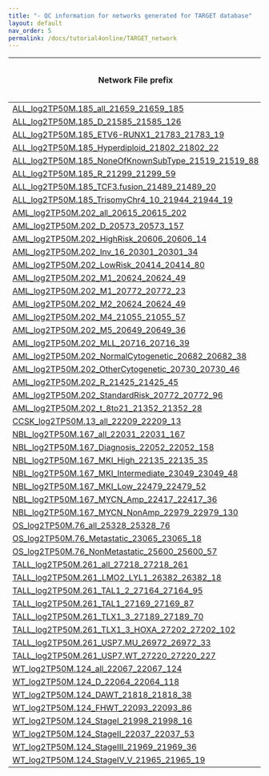 ```yaml
---
title: "- QC information for networks generated for TARGET database"
layout: default
nav_order: 5
permalink: /docs/tutorial4online/TARGET_network
---
```


| Network File prefix                                                                                                                 | Sample Size | No. of hubs (TF) | No. of hubs (SIG) | No. of total genes | No. of edges |
|-------------------------------------------------------------------------------------------------------------------------------------|-------------|------------------|-------------------|--------------------|--------------|
| [ALL_log2TP50M.185_all_21659_21659_185](TARGET_network_QC/ALL_log2TP50M.185_all_21659_21659_185QC.html)                             | 185         | 1643             | 6247              | 29545              | 830213       |
| [ALL_log2TP50M.185_D_21585_21585_126](TARGET_network_QC/ALL_log2TP50M.185_D_21585_21585_126QC.html)                                 | 126         | 1639             | 6277              | 29499              | 899561       |
| [ALL_log2TP50M.185_ETV6-RUNX1_21783_21783_19](TARGET_network_QC/ALL_log2TP50M.185_ETV6-RUNX1_21783_21783_19QC.html)                 | 19          | 1679             | 6436              | 29897              | 1542021      |
| [ALL_log2TP50M.185_Hyperdiploid_21802_21802_22](TARGET_network_QC/ALL_log2TP50M.185_Hyperdiploid_21802_21802_22QC.html)             | 22          | 1650             | 6294              | 29737              | 977288       |
| [ALL_log2TP50M.185_NoneOfKnownSubType_21519_21519_88](TARGET_network_QC/ALL_log2TP50M.185_NoneOfKnownSubType_21519_21519_88QC.html) | 88          | 1644             | 6263              | 29424              | 797609       |
| [ALL_log2TP50M.185_R_21299_21299_59](TARGET_network_QC/ALL_log2TP50M.185_R_21299_21299_59QC.html)                                   | 59          | 1639             | 6199              | 29135              | 696241       |
| [ALL_log2TP50M.185_TCF3.fusion_21489_21489_20](TARGET_network_QC/ALL_log2TP50M.185_TCF3.fusion_21489_21489_20QC.html)               | 20          | 1633             | 6259              | 29361              | 1436612      |
| [ALL_log2TP50M.185_TrisomyChr4_10_21944_21944_19](TARGET_network_QC/ALL_log2TP50M.185_TrisomyChr4_10_21944_21944_19QC.html)         | 19          | 1651             | 6433              | 30025              | 1173781      |
| [AML_log2TP50M.202_all_20615_20615_202](TARGET_network_QC/AML_log2TP50M.202_all_20615_20615_202QC.html)                             | 202         | 1565             | 5886              | 28047              | 739275       |
| [AML_log2TP50M.202_D_20573_20573_157](TARGET_network_QC/AML_log2TP50M.202_D_20573_20573_157QC.html)                                 | 157         | 1557             | 5856              | 27964              | 738591       |
| [AML_log2TP50M.202_HighRisk_20606_20606_14](TARGET_network_QC/AML_log2TP50M.202_HighRisk_20606_20606_14QC.html)                     | 14          | 1541             | 5843              | 27989              | 10295917     |
| [AML_log2TP50M.202_Inv_16_20301_20301_34](TARGET_network_QC/AML_log2TP50M.202_Inv_16_20301_20301_34QC.html)                         | 34          | 1483             | 5616              | 27306              | 573949       |
| [AML_log2TP50M.202_LowRisk_20414_20414_80](TARGET_network_QC/AML_log2TP50M.202_LowRisk_20414_20414_80QC.html)                       | 80          | 1530             | 5788              | 27721              | 706094       |
| [AML_log2TP50M.202_M1_20624_20624_49](TARGET_network_QC/AML_log2TP50M.202_M1_20624_20624_49QC.html)                                 | 49          | 1568             | 5946              | 28134              | 760174       |
| [AML_log2TP50M.202_M1_20772_20772_23](TARGET_network_QC/AML_log2TP50M.202_M1_20772_20772_23QC.html)                                 | 23          | 1582             | 5936              | 28266              | 788584       |
| [AML_log2TP50M.202_M2_20624_20624_49](TARGET_network_QC/AML_log2TP50M.202_M2_20624_20624_49QC.html)                                 | 49          | 1568             | 5946              | 28134              | 760174       |
| [AML_log2TP50M.202_M4_21055_21055_57](TARGET_network_QC/AML_log2TP50M.202_M4_21055_21055_57QC.html)                                 | 57          | 1529             | 5755              | 28315              | 728678       |
| [AML_log2TP50M.202_M5_20649_20649_36](TARGET_network_QC/AML_log2TP50M.202_M5_20649_20649_36QC.html)                                 | 36          | 1577             | 5904              | 28118              | 607962       |
| [AML_log2TP50M.202_MLL_20716_20716_39](TARGET_network_QC/AML_log2TP50M.202_MLL_20716_20716_39QC.html)                               | 39          | 1576             | 5912              | 28187              | 580075       |
| [AML_log2TP50M.202_NormalCytogenetic_20682_20682_38](TARGET_network_QC/AML_log2TP50M.202_NormalCytogenetic_20682_20682_38QC.html)   | 38          | 1582             | 5928              | 28177              | 610264       |
| [AML_log2TP50M.202_OtherCytogenetic_20730_20730_46](TARGET_network_QC/AML_log2TP50M.202_OtherCytogenetic_20730_20730_46QC.html)     | 46          | 1581             | 5955              | 28260              | 697323       |
| [AML_log2TP50M.202_R_21425_21425_45](TARGET_network_QC/AML_log2TP50M.202_R_21425_21425_45QC.html)                                   | 45          | 1588             | 6004              | 29017              | 715123       |
| [AML_log2TP50M.202_StandardRisk_20772_20772_96](TARGET_network_QC/AML_log2TP50M.202_StandardRisk_20772_20772_96QC.html)             | 96          | 1589             | 5961              | 28321              | 785297       |
| [AML_log2TP50M.202_t_8to21_21352_21352_28](TARGET_network_QC/AML_log2TP50M.202_t_8to21_21352_21352_28QC.html)                       | 28          | 1557             | 5916              | 28792              | 711192       |
| [CCSK_log2TP50M.13_all_22209_22209_13](TARGET_network_QC/CCSK_log2TP50M.13_all_22209_22209_13QC.html)                               | 13          | 1675             | 6242              | 30126              | 6201442      |
| [NBL_log2TP50M.167_all_22031_22031_167](TARGET_network_QC/NBL_log2TP50M.167_all_22031_22031_167QC.html)                             | 167         | 1691             | 6321              | 30030              | 864162       |
| [NBL_log2TP50M.167_Diagnosis_22052_22052_158](TARGET_network_QC/NBL_log2TP50M.167_Diagnosis_22052_22052_158QC.html)                 | 158         | 1691             | 6318              | 30055              | 914270       |
| [NBL_log2TP50M.167_MKI_High_22135_22135_35](TARGET_network_QC/NBL_log2TP50M.167_MKI_High_22135_22135_35QC.html)                     | 35          | 1684             | 6286              | 30087              | 641363       |
| [NBL_log2TP50M.167_MKI_Intermediate_23049_23049_48](TARGET_network_QC/NBL_log2TP50M.167_MKI_Intermediate_23049_23049_48QC.html)     | 48          | 1702             | 6398              | 31144              | 776178       |
| [NBL_log2TP50M.167_MKI_Low_22479_22479_52](TARGET_network_QC/NBL_log2TP50M.167_MKI_Low_22479_22479_52QC.html)                       | 52          | 1681             | 6309              | 30451              | 826050       |
| [NBL_log2TP50M.167_MYCN_Amp_22417_22417_36](TARGET_network_QC/NBL_log2TP50M.167_MYCN_Amp_22417_22417_36QC.html)                     | 36          | 1691             | 6292              | 30370              | 654906       |
| [NBL_log2TP50M.167_MYCN_NonAmp_22979_22979_130](TARGET_network_QC/NBL_log2TP50M.167_MYCN_NonAmp_22979_22979_130QC.html)             | 130         | 1691             | 6326              | 30990              | 934672       |
| [OS_log2TP50M.76_all_25328_25328_76](TARGET_network_QC/OS_log2TP50M.76_all_25328_25328_76QC.html)                                   | 76          | 1513             | 5929              | 32770              | 1125398      |
| [OS_log2TP50M.76_Metastatic_23065_23065_18](TARGET_network_QC/OS_log2TP50M.76_Metastatic_23065_23065_18QC.html)                     | 18          | 1566             | 6092              | 30723              | 1527570      |
| [OS_log2TP50M.76_NonMetastatic_25600_25600_57](TARGET_network_QC/OS_log2TP50M.76_NonMetastatic_25600_25600_57QC.html)               | 57          | 1529             | 6048              | 33177              | 905869       |
| [TALL_log2TP50M.261_all_27218_27218_261](TARGET_network_QC/TALL_log2TP50M.261_all_27218_27218_261QC.html)                           | 261         | 1653             | 6271              | 35102              | 1068228      |
| [TALL_log2TP50M.261_LMO2_LYL1_26382_26382_18](TARGET_network_QC/TALL_log2TP50M.261_LMO2_LYL1_26382_26382_18QC.html)                 | 18          | 1653             | 6271              | 34306              | 1923168      |
| [TALL_log2TP50M.261_TAL1_2_27164_27164_95](TARGET_network_QC/TALL_log2TP50M.261_TAL1_2_27164_27164_95QC.html)                       | 95          | 1653             | 6271              | 35088              | 1031057      |
| [TALL_log2TP50M.261_TAL1_27169_27169_87](TARGET_network_QC/TALL_log2TP50M.261_TAL1_27169_27169_87QC.html)                           | 87          | 1653             | 6271              | 35092              | 1032180      |
| [TALL_log2TP50M.261_TLX1_3_27189_27189_70](TARGET_network_QC/TALL_log2TP50M.261_TLX1_3_27189_27189_70QC.html)                       | 70          | 1653             | 6271              | 35113              | 950515       |
| [TALL_log2TP50M.261_TLX1_3_HOXA_27202_27202_102](TARGET_network_QC/TALL_log2TP50M.261_TLX1_3_HOXA_27202_27202_102QC.html)           | 102         | 1653             | 6271              | 35125              | 1145757      |
| [TALL_log2TP50M.261_USP7.MU_26972_26972_33](TARGET_network_QC/TALL_log2TP50M.261_USP7.MU_26972_26972_33QC.html)                     | 33          | 1653             | 6271              | 34894              | 776229       |
| [TALL_log2TP50M.261_USP7.WT_27220_27220_227](TARGET_network_QC/TALL_log2TP50M.261_USP7.WT_27220_27220_227QC.html)                   | 227         | 1653             | 6271              | 35125              | 1089701      |
| [WT_log2TP50M.124_all_22067_22067_124](TARGET_network_QC/WT_log2TP50M.124_all_22067_22067_124QC.html)                               | 124         | 1692             | 6309              | 30068              | 1188700      |
| [WT_log2TP50M.124_D_22064_22064_118](TARGET_network_QC/WT_log2TP50M.124_D_22064_22064_118QC.html)                                   | 118         | 1690             | 6298              | 30049              | 1153750      |
| [WT_log2TP50M.124_DAWT_21818_21818_38](TARGET_network_QC/WT_log2TP50M.124_DAWT_21818_21818_38QC.html)                               | 38          | 1693             | 6274              | 29778              | 563191       |
| [WT_log2TP50M.124_FHWT_22093_22093_86](TARGET_network_QC/WT_log2TP50M.124_FHWT_22093_22093_86QC.html)                               | 86          | 1693             | 6308              | 30093              | 1031527      |
| [WT_log2TP50M.124_StageI_21998_21998_16](TARGET_network_QC/WT_log2TP50M.124_StageI_21998_21998_16QC.html)                           | 16          | 1690             | 6324              | 30012              | 2111918      |
| [WT_log2TP50M.124_StageII_22037_22037_53](TARGET_network_QC/WT_log2TP50M.124_StageII_22037_22037_53QC.html)                         | 53          | 1692             | 6305              | 30029              | 699740       |
| [WT_log2TP50M.124_StageIII_21969_21969_36](TARGET_network_QC/WT_log2TP50M.124_StageIII_21969_21969_36QC.html)                       | 36          | 1700             | 6325              | 29991              | 612622       |
| [WT_log2TP50M.124_StageIV_V_21965_21965_19](TARGET_network_QC/WT_log2TP50M.124_StageIV_V_21965_21965_19QC.html)                     | 19          | 1689             | 6281              | 29931              | 822950       |